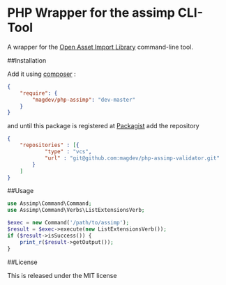 # PHP Wrapper for the assimp CLI-Tool

A wrapper for the [Open Asset Import Library](https://github.com/assimp/assimp) command-line tool.

##Installation

Add it using [composer](http://getcomposer.org/) :

```json
{
    "require": {
        "magdev/php-assimp": "dev-master"
    }
}
```

and until this package is registered at [Packagist](https://packagist.org/) add the repository

```json
{
    "repositories" : [{
            "type" : "vcs",
            "url" : "git@github.com:magdev/php-assimp-validator.git"
        }
    ]
}
```


##Usage

```php
use Assimp\Command\Command;
use Assimp\Command\Verbs\ListExtensionsVerb;

$exec = new Command('/path/to/assimp');
$result = $exec->execute(new ListExtensionsVerb());
if ($result->isSuccess()) {
    print_r($result->getOutput());
}
```

##License

This is released under the MIT license